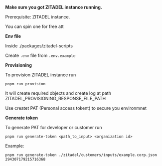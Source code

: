**Make sure you got ZITADEL instance running.**

Prerequisite: ZITADEL instance.

You can spin one for free att

**Env file**

Inside ./packages/zitadel-scripts

Create `.env` file from `.env.example`

**Provisioning**

To provision ZITADEL instance run

`pnpm run provision`

It will create required objects and create log at path ZITADEL_PROVISIONING_RESPONSE_FILE_PATH

Use createt PAT (Personal access tokent) to secure you environmnet

**Generate token**

To generate PAT for developer or customer run

`pnpm run generate-token <path_to_input> <organization id>`

Example:

`pnpm run generate-token ./zitadel/customers/inputs/example.corp.json 294307179215716368`
